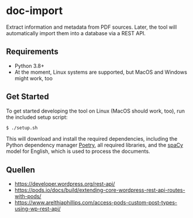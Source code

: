 # doc-import

Extract information and metadata from PDF sources. Later, the tool will automatically import them into a database via a
REST API.

## Requirements

- Python 3.8+
- At the moment, Linux systems are supported, but MacOS and Windows might work, too

## Get Started

To get started developing the tool on Linux (MacOS should work, too), run the included setup script:

```bash
$ ./setup.sh
```

This will download and install the required dependencies, including the Python dependency manager
[Poetry](https://python-poetry.org/), all required libraries, and the [spaCy](https://spacy.io) model for English,
which is used to process the documents.

## Quellen

- https://developer.wordpress.org/rest-api/
- https://pods.io/docs/build/extending-core-wordpress-rest-api-routes-with-pods/
- https://www.arelthiaphillips.com/access-pods-custom-post-types-using-wp-rest-api/
